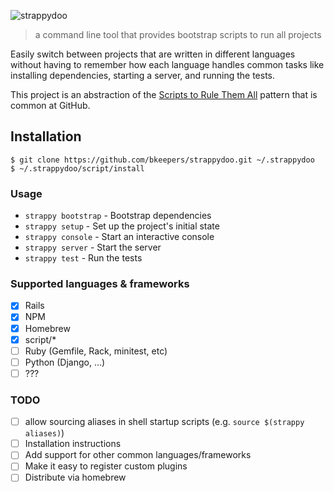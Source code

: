 ![strappydoo](https://user-images.githubusercontent.com/10660468/37246132-814011d0-2471-11e8-9d02-81d7085565af.png)

> a command line tool that provides bootstrap scripts to run all projects

Easily switch between projects that are written in different languages without having to remember how each language handles common tasks like installing dependencies, starting a server, and running the tests.

This project is an abstraction of the [Scripts to Rule Them All](https://githubengineering.com/scripts-to-rule-them-all/) pattern that is common at GitHub.

## Installation

```
$ git clone https://github.com/bkeepers/strappydoo.git ~/.strappydoo
$ ~/.strappydoo/script/install
```

### Usage

- `strappy bootstrap` - Bootstrap dependencies
- `strappy setup` - Set up the project's initial state
- `strappy console` - Start an interactive console
- `strappy server` - Start the server
- `strappy test` - Run the tests

### Supported languages & frameworks

- [x] Rails
- [x] NPM
- [x] Homebrew
- [x] script/*
- [ ] Ruby (Gemfile, Rack, minitest, etc)
- [ ] Python (Django, …)
- [ ] ???

### TODO

- [ ] allow sourcing aliases in shell startup scripts (e.g. `source $(strappy aliases)`)
- [ ] Installation instructions
- [ ] Add support for other common languages/frameworks
- [ ] Make it easy to register custom plugins
- [ ] Distribute via homebrew
